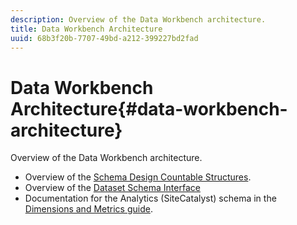 ```yaml
---
description: Overview of the Data Workbench architecture.
title: Data Workbench Architecture
uuid: 68b3f20b-7707-49bd-a212-399227bd2fad
---
```


# Data Workbench Architecture{#data-workbench-architecture}

Overview of the Data Workbench architecture.

* Overview of the [Schema Design Countable Structures](../../../home/dwb-implement-overview/dwb-implement-architecture/dwb-implement-arch-countable.md#concept-9b8b9c5e0f7341699e14bb9e3be56a51). 
* Overview of the [Dataset Schema Interface](https://marketing.adobe.com/resources/help/en_US/insight/client/c_dtst_sch_intrf.html) 
* Documentation for the Analytics (SiteCatalyst) schema in the [Dimensions and Metrics guide](https://marketing.adobe.com/resources/help/en_US/insight/insight_sc_implementation.pdf).

